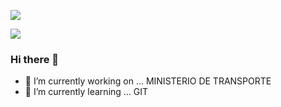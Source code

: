 <p align="left">
  <a href="https://www.linkedin.com/in/maria-julieta-luiso/">
    <img src="https://img.shields.io/badge/-lulu-blue?style=for-the-badge&logo=Linkedin&logoColor=white&labelColor=585858&color=c02000">
  </a>


</p>

<img src="https://github-readme-stats.vercel.app/api?username=PequeLulu&show_icons=true&theme=dark&title_color=d0d0d0&icon_color=d81000&text_color=e0e0e0&bg_color=383838">


 ### Hi there 👋


- 🔭 I’m currently working on ... MINISTERIO DE TRANSPORTE
- 🌱 I’m currently learning ... GIT
